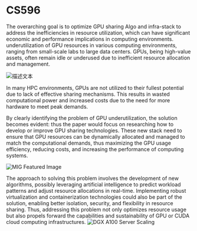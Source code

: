# CS596

The overarching goal is to optimize GPU sharing Algo and infra-stack to address the inefficiencies in resource utilization, which can have significant economic and performance implications in computing environments.
 underutilization of GPU resources in various computing environments, ranging from small-scale labs to large data centers. GPUs, being high-value assets, often remain idle or underused due to inefficient resource allocation and management.

![描述文本](https://docs.nvidia.com/deploy/mps/_images/image1.png)

In many HPC environments, GPUs are not utilized to their fullest potential due to lack of effective sharing mechanisms. This results in wasted computational power and increased costs due to the need for more hardware to meet peak demands.

By clearly identifying the problem of GPU underutilization, the solution becomes evident: thus the paper would focus on researching how to develop or improve GPU sharing technologies. These new stack need to ensure that GPU resources can be dynamically allocated and managed to match the computational demands, thus maximizing the GPU usage efficiency, reducing costs, and increasing the performance of computing systems.

![MIG Featured Image](https://blogs.nvidia.com/wp-content/uploads/2020/05/mig-featured-image-FINAL-1280.jpg)

The approach to solving this problem involves the development of new algorithms, possibly leveraging artificial intelligence to predict workload patterns and adjust resource allocations in real-time. Implementing robust virtualization and containerization technologies could also be part of the solution, enabling better isolation, security, and flexibility in resource sharing.
Thus, addressing this problem not only optimizes resource usage but also propels forward the capabilities and sustainability of GPU or CUDA cloud computing infrastructures.
![DGX A100 Server Scaling](https://developer-blogs.nvidia.com/wp-content/uploads/2021/09/DGX-A100-server-scaling-total-throughput-1024x412.png)

